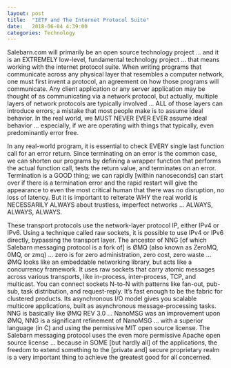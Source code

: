 ```yaml
---
layout: post
title:  "IETF and The Internet Protocol Suite"
date:   2018-06-04 4:39:00
categories: Technology
---
```


Salebarn.com will primarily be an open source technology project ... and it is an EXTREMELY low-level, fundamental technology project ... that means working with the internet protocol suite.  When writing programs that communicate across any physical layer that resembles a computer network, one must first invent a protocol, an agreement on how those programs will communicate. Any client application or any server application may be thought of as communicating via a network protocol, but actually, multiple layers of network protocols are typically involved ... ALL of those layers can introduce errors; a mistake that most people make is to assume ideal behavior. In the real world, we MUST NEVER EVER EVER assume ideal behavior ... especially, if we are operating with things that typically, even predominantly error free.

In any real-world program, it is essential to check EVERY single last function call for an error return. Since terminating on an error is the common case, we can shorten our programs by defining a wrapper function that performs the actual function call, tests the return value, and terminates on an error. Termination is a GOOD thing; we can rapidly [within nanoseconds] can start over if there is a termination error and the rapid restart will give the appearance to even the most critical human that there was no disruption, no loss of latency. But it is important to reiterate WHY the real world is NECESSARILY ALWAYS about trustless, imperfect networks ... ALWAYS, ALWAYS, ALWAYS.

These transport protocols use the network-layer protocol IP, either IPv4 or IPv6. Using a technique called raw sockets, it is possible to use IPv4 or IPv6 directly, bypassing the transport layer. The ancestor of NNG [of which Salebarn messaging protocol is a fork of] is ØMQ (also known as ZeroMQ, 0MQ, or zmq) ... zero is for zero administration, zero cost, zero waste ... ØMQ looks like an embeddable networking library, but acts like a concurrency framework. It uses raw sockets that carry atomic messages across various transports, like in-process, inter-process, TCP, and multicast. You can connect sockets N-to-N with patterns like fan-out, pub-sub, task distribution, and    request-reply. It’s fast enough to be the fabric for clustered products. Its asynchronous I/O model gives you scalable multicore applications, built as asynchronous message-processing tasks. NNG is basically like ØMQ REV 3.0 ... NanoMSG was an improvement upon  ØMQ, NNG is a significant refinement of NanoMSG ... with a superior language (in C) and using the permissive MIT open source license. The Salebarn messaging protocol uses the even more permissive Apache open source license ... because in SOME [but hardly all] of the applications, the freedom to extend something to the [private and] secure proprietary realm is a very important thing to achieve the greatest good for all concerned. 
